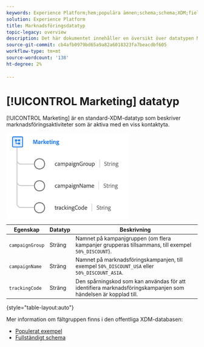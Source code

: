 ```yaml
---
keywords: Experience Platform;hem;populära ämnen;schema;schema;XDM;fields;schemas;scheman;device;data type;data type;
solution: Experience Platform
title: Marknadsföringsdatatyp
topic-legacy: overview
description: Det här dokumentet innehåller en översikt över datatypen Marketing XDM.
source-git-commit: cb4afb0979bd65a9a82a6018323fa7beacdbf605
workflow-type: tm+mt
source-wordcount: '138'
ht-degree: 2%

---
```



# [!UICONTROL Marketing] datatyp

[!UICONTROL Marketing] är en standard-XDM-datatyp som beskriver marknadsföringsaktiviteter som är aktiva med en viss kontaktyta.

![](../images/data-types/marketing.png)

| Egenskap | Datatyp | Beskrivning |
| --- | --- | --- |
| `campaignGroup` | Sträng | Namnet på kampanjgruppen (om flera kampanjer grupperas tillsammans, till exempel `50%_DISCOUNT`). |
| `campaignName` | Sträng | Namnet på marknadsföringskampanjen, till exempel `50%_DISCOUNT_USA` eller `50%_DISCOUNT_ASIA`. |
| `trackingCode` | Sträng | Den spårningskod som kan användas för att identifiera marknadsföringskampanjen som händelsen är kopplad till. |

{style=&quot;table-layout:auto&quot;}

Mer information om fältgruppen finns i den offentliga XDM-databasen:

* [Populerat exempel](https://github.com/adobe/xdm/blob/master/components/datatypes/marketing/marketing.example.1.json)
* [Fullständigt schema](https://github.com/adobe/xdm/blob/master/components/datatypes/marketing/marketing.schema.json)
